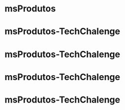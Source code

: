 # msProdutos
 
# msProdutos-TechChalenge
# msProdutos-TechChalenge
# msProdutos-TechChalenge
# msProdutos-TechChalenge
